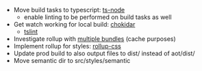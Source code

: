 - Move build tasks to typescript: [ts-node](https://github.com/TypeStrong/ts-node)
    - enable linting to be performed on build tasks as well
- Get watch working for local build: [chokidar](https://github.com/paulmillr/chokidar)
    - [tslint](http://stackoverflow.com/questions/42515582/how-do-i-get-tslint-to-watch-for-changes-in-a-specific-folder)
- Investigate rollup with [multiple bundles](https://www.codementor.io/stevebelovarich/use-rollup-to-build-angular-2-web-apps-du1089cq5) (cache purposes)
- Implement rollup for styles: [rollup-css](https://code.lengstorf.com/learn-rollup-css/)
- Update prod build to also output files to dist/ instead of aot/dist/
- Move semantic dir to src/styles/semantic